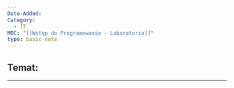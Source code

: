 ```yaml
---
Date-Added:
Category:
  - IT
MOC: "[[Wstęp do Programowania - Laboratoria]]"
type: basic-note
---
```

## Temat:
- - -




